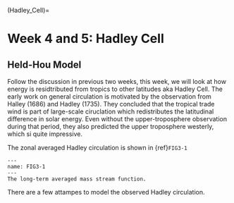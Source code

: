 (Hadley_Cell)=
# Week 4 and 5: Hadley Cell 
## Held-Hou Model

Follow the discussion in previous two weeks, this week, we will look at how energy is residtributed from tropics to other latitudes aka Hadley Cell. The early work on general circulation is motivated by the observation from Halley (1686) and Hadley (1735). They concluded that the tropical trade wind is part of large-scale ciruclation which redistributes the latitudinal difference in solar energy. Even without the upper-troposphere observation during that period, they also predicted the upper troposphere westerly, which si quite impressive. 

The zonal averaged Hadley circulation is shown in {ref}`FIG3-1`


```{figure} ../tropical-dynamics-figures/mass_stream_function.png
---
name: FIG3-1
---
The long-term averaged mass stream function. 
``` 

There are a few attampes to model the observed Hadley circulation. 